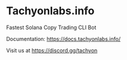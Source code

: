# Tachyonlabs.info

Fastest Solana Copy Trading CLI Bot 

Documentation: https://docs.tachyonlabs.info/

Visit us at https://discord.gg/tachyon
